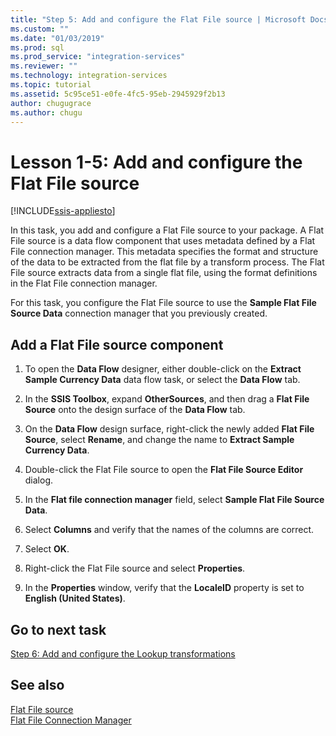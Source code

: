 ```yaml
---
title: "Step 5: Add and configure the Flat File source | Microsoft Docs"
ms.custom: ""
ms.date: "01/03/2019"
ms.prod: sql
ms.prod_service: "integration-services"
ms.reviewer: ""
ms.technology: integration-services
ms.topic: tutorial
ms.assetid: 5c95ce51-e0fe-4fc5-95eb-2945929f2b13
author: chugugrace
ms.author: chugu
---
```

# Lesson 1-5: Add and configure the Flat File source

[!INCLUDE[ssis-appliesto](../includes/ssis-appliesto-ssvrpluslinux-asdb-asdw-xxx.md)]


In this task, you add and configure a Flat File source to your package. A Flat File source is a data flow component that uses metadata defined by a Flat File connection manager. This metadata specifies the format and structure of the data to be extracted from the flat file by a transform process. The Flat File source extracts data from a single flat file, using the format definitions in the Flat File connection manager.  
  
For this task, you configure the Flat File source to use the **Sample Flat File Source Data** connection manager that you previously created.  
  
## Add a Flat File source component  
  
1.  To open the **Data Flow** designer, either double-click on the **Extract Sample Currency Data** data flow task, or select the **Data Flow** tab.  
  
2.  In the **SSIS Toolbox**, expand **OtherSources**, and then drag a **Flat File Source** onto the design surface of the **Data Flow** tab.  
  
3.  On the **Data Flow** design surface, right-click the newly added **Flat File Source**, select **Rename**, and change the name to **Extract Sample Currency Data**.  
  
4.  Double-click the Flat File source to open the **Flat File Source Editor** dialog.  
  
5.  In the **Flat file connection manager** field, select **Sample Flat File Source Data**.  
  
6.  Select **Columns** and verify that the names of the columns are correct.  
  
7.  Select **OK**.  
  
8.  Right-click the Flat File source and select **Properties**.  
  
9. In the **Properties** window, verify that the **LocaleID** property is set to **English (United States)**.  
  
## Go to next task
[Step 6: Add and configure the Lookup transformations](../integration-services/lesson-1-6-adding-and-configuring-the-lookup-transformations.md)  
  
## See also  
[Flat File source](../integration-services/data-flow/flat-file-source.md)  
[Flat File Connection Manager](../integration-services/connection-manager/flat-file-connection-manager.md)  
  
  
  
